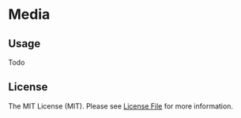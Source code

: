 # Media

## Usage

Todo

## License

The MIT License (MIT). Please see [License File](LICENSE.md) for more information.
